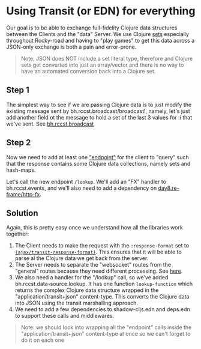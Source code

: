 # Using Transit (or EDN) for everything

Our goal is to be able to exchange full-fidelity Clojure data structures between the 
Clients and the "data" Server. We use Clojure [sets](https://clojure.org/reference/data_structures#Sets) 
especially throughout Rocky-road and having to "play games" to get this data across a JSON-only exchange 
is both a pain and error-prone.

> Note: JSON does NOT include a set literal type, therefore and Clojure sets get converted into just
> an array/vector and there is no way to have an automated conversion back into a Clojure set.


## Step 1

The simplest way to see if we are passing Clojure data is to just modify the existing message sent by
bh.rccst.broadcast/broadcast!, namely, let's just add another field ot the message to hold a set of
the last 3 values for :i that we've sent. See [bh.rccst.broadcast](https://github.com/cawasser/rccst/blob/master/src/clj/bh/rccst/broadcast.clj)

## Step 2

Now we need to add at least one ["endpoint"](https://study.com/academy/lesson/what-is-web-service-endpoint-definition-concept.html) 
for the client to "query" such that the response contains some Clojure data collections, namely sets and 
hash-maps.

Let's call the new endpoint `/lookup`. We'll add an "FX" handler to bh.rccst.events, and we'll also need
to add a dependency on [day8.re-frame/http-fx](https://github.com/Day8/re-frame-http-fx).

## Solution

Again, this is pretty easy once we understand how all the libraries work together:

1. The Client needs to make the request with the `:response-format` set to [`(ajax/transit-response-format)`](https://github.com/cawasser/rccst/blob/3f6ffcc50b6594ff4686474d21d910eac91c0fd2/src/cljs/bh/rccst/events.cljs#L81). 
This ensures that it will be able to parse al the Clojure data we get back from the server.
2. The Server needs to separate the "websocket" routes from the "general" routes because they need different processing. See [here](https://github.com/cawasser/rccst/blob/3f6ffcc50b6594ff4686474d21d910eac91c0fd2/src/clj/bh/rccst/routes.clj#L19).
3. We also need a handler for the "/lookup" call, so we've added bh.rccst.data-source.lookup. It has one function `lookup-function` which
returns the complex Clojure data structure wrapped in the "application/transit+json" content-type. This converts the Clojure data into JSON using
the transit marshalling approach.
4. We need to add a few dependencies to shadow-cljs.edn and deps.edn to support these calls and middlewares.

> Note: we should look into wrapping all the "endpoint" calls inside the "application/transit+json" content-type at once
> so we can't forget to do it on each one